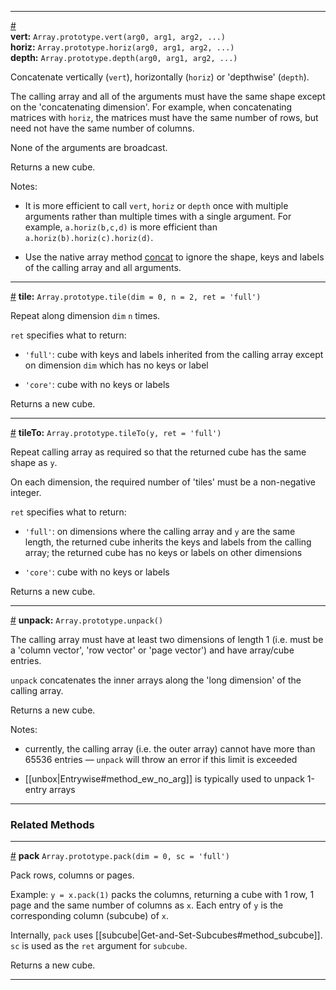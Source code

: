 
---

<a name="method_concatenate" href="#method_concatenate">#</a><br>
**vert:** `Array.prototype.vert(arg0, arg1, arg2, ...)`<br>
**horiz:** `Array.prototype.horiz(arg0, arg1, arg2, ...)`<br>
**depth:** `Array.prototype.depth(arg0, arg1, arg2, ...)`

Concatenate vertically (`vert`), horizontally (`horiz`) or 'depthwise' (`depth`).

The calling array and all of the arguments must have the same shape except on the 'concatenating dimension'. For example, when concatenating matrices with `horiz`, the matrices must have the same number of rows, but need not have the same number of columns.

None of the arguments are broadcast.

Returns a new cube.

Notes:

* It is more efficient to call `vert`, `horiz` or `depth` once with multiple arguments rather than multiple times with a single argument. For example, `a.horiz(b,c,d)` is more efficient than `a.horiz(b).horiz(c).horiz(d)`.

* Use the native array method [concat](https://developer.mozilla.org/en-US/docs/Web/JavaScript/Reference/Global_Objects/Array/concat) to ignore the shape, keys and labels of the calling array and all arguments.

---

<a name="method_tile" href="#method_tile">#</a> **tile:** `Array.prototype.tile(dim = 0, n = 2, ret = 'full')`


Repeat along dimension `dim` `n` times.

`ret` specifies what to return:

* `'full'`: cube with keys and labels inherited from the calling array except on dimension `dim` which has no keys or label

* `'core'`: cube with no keys or labels

Returns a new cube.

---

<a name="method_tile_to" href="#method_tile_to">#</a> **tileTo:** `Array.prototype.tileTo(y, ret = 'full')`

Repeat calling array as required so that the returned cube has the same shape as `y`.

On each dimension, the required number of 'tiles' must be a non-negative integer.

`ret` specifies what to return:

* `'full'`: on dimensions where the calling array and `y` are the same length, the returned cube inherits the keys and labels from the calling array; the returned cube has no keys or labels on other dimensions

* `'core'`: cube with no keys or labels

Returns a new cube.

---

<a name="method_unpack" href="#method_unpack">#</a> **unpack:** `Array.prototype.unpack()`

The calling array must have at least two dimensions of length 1 (i.e. must be a 'column vector', 'row vector' or 'page vector') and have array/cube entries.

`unpack` concatenates the inner arrays along the 'long dimension' of the calling array.

Returns a new cube.

Notes:

* currently, the calling array (i.e. the outer array) cannot have more than 65536 entries &mdash; `unpack` will throw an error if this limit is exceeded

* [[unbox|Entrywise#method_ew_no_arg]] is typically used to unpack 1-entry arrays

---

### Related Methods

---

<a name="method_pack" href="#method_pack">#</a> **pack** `Array.prototype.pack(dim = 0, sc = 'full')`

Pack rows, columns or pages.

Example: `y = x.pack(1)` packs the columns, returning a cube with 1 row, 1 page and the same number of columns as `x`. Each entry of `y` is the corresponding column (subcube) of `x`.

Internally, `pack` uses [[subcube|Get-and-Set-Subcubes#method_subcube]]. `sc` is used as the `ret` argument for `subcube`.
 
Returns a new cube.

---